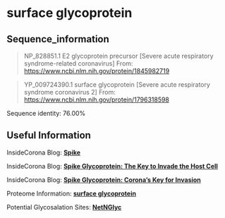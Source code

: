 # surface glycoprotein
## Sequence_information

>NP_828851.1 E2 glycoprotein precursor [Severe acute respiratory syndrome-related coronavirus]
From: https://www.ncbi.nlm.nih.gov/protein/1845982719

>YP_009724390.1 surface glycoprotein [Severe acute respiratory syndrome coronavirus 2]
From: https://www.ncbi.nlm.nih.gov/protein/1796318598

Sequence identity: 76.00%

## Useful Information
InsideCorona Blog: [**Spike**](https://insidecorona.net/the-virus/spike/)

InsideCorona Blog: [**Spike Glycoprotein: The Key to Invade the Host Cell**](https://insidecorona.net/spike-glycoprotein-the-key-to-invade-the-host-cell/)

InsideCorona Blog: [**Spike Glycoprotein: Corona’s Key for Invasion**](https://insidecorona.net/spike-glycoprotein-coronas-key-for-invasion/)

Proteome Information: [**surface glycoprotein**](https://github.com/thorn-lab/coronavirus_structural_task_force/blob/master/pdb/surface_glycoprotein/proteome_information.txt)

Potential Glycosalation Sites: [**NetNGlyc**](https://github.com/thorn-lab/coronavirus_structural_task_force/blob/master/pdb/surface_glycoprotein/NetNGlyc_surface_glycoprotein) 
